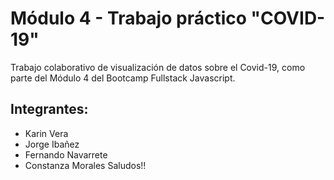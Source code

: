 # Módulo 4 - Trabajo práctico "COVID-19"

Trabajo colaborativo de visualización de datos sobre el Covid-19, como parte del Módulo 4 del Bootcamp Fullstack Javascript.

## Integrantes:
* Karin Vera
* Jorge Ibañez
* Fernando Navarrete
* Constanza Morales
Saludos!!
